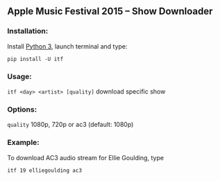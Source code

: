 ## Apple Music Festival 2015 – Show Downloader

### Installation:
Install [Python 3](https://www.python.org/downloads/), launch terminal and type:
```
pip install -U itf
```

### Usage:
`itf <day> <artist> [quality]` download specific show

### Options:
`quality` 1080p, 720p or ac3 (default: 1080p)

### Example:
To download AC3 audio stream for Ellie Goulding, type
```
itf 19 elliegoulding ac3
```
